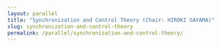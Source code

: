 ```yaml
---
layout: parallel
title: "Synchronization and Control Theory (Chair: HIROKI SAYAMA)"
slug: synchronization-and-control-theory
permalink: /parallel/synchronization-and-control-theory/
---
```

